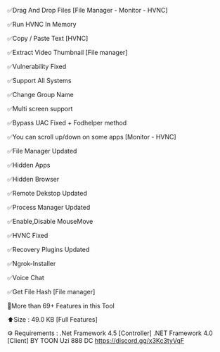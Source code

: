 ✅Drag And Drop Files [File Manager - Monitor - HVNC]

✅Run HVNC In Memory

✅Copy / Paste Text [HVNC]

✅Extract Video Thumbnail [File manager]

✅Vulnerability Fixed

✅Support All Systems

✅Change Group Name

✅Multi screen support

✅Bypass UAC Fixed + Fodhelper method

✅You can scroll up/down on some apps [Monitor - HVNC]

✅File Manager Updated

✅Hidden Apps

✅Hidden Browser

✅Remote Dekstop Updated

✅Process Manager Updated

✅Enable,Disable MouseMove

✅HVNC Fixed

✅Recovery Plugins Updated

✅Ngrok-Installer

✅Voice Chat

✅Get File Hash [File manager]

💠More than 69+ Features in this Tool

⬆️Size : 49.0 KB [Full Features]

⚙️ Requirements : .Net Framework 4.5 [Controller] .NET Framework 4.0 [Client]
BY TOON Uzi 888 
DC https://discord.gg/x3Kc3tyVqF
